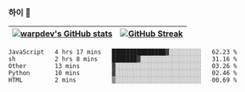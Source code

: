 
### 하이 👋
[![warpdev's GitHub stats](https://github-readme-stats.vercel.app/api?username=warpdev&show_icons=true&theme=vue-dark)](#) |[![GitHub Streak](https://github-readme-streak-stats.herokuapp.com/?user=warpdev&theme=dark)](#)
--- | --- |
<!--START_SECTION:waka-->
```text
JavaScript   4 hrs 17 mins   ███████████████▓░░░░░░░░░   62.23 % 
sh           2 hrs 8 mins    ███████▓░░░░░░░░░░░░░░░░░   31.16 % 
Other        13 mins         ▓░░░░░░░░░░░░░░░░░░░░░░░░   03.26 % 
Python       10 mins         ▓░░░░░░░░░░░░░░░░░░░░░░░░   02.46 % 
HTML         2 mins          ▒░░░░░░░░░░░░░░░░░░░░░░░░   00.69 % 
```
<!--END_SECTION:waka-->

<!--
**warpdev/warpdev** is a ✨ _special_ ✨ repository because its `README.md` (this file) appears on your GitHub profile.

Here are some ideas to get you started:

- 🔭 I’m currently working on ...
- 🌱 I’m currently learning ...
- 👯 I’m looking to collaborate on ...
- 🤔 I’m looking for help with ...
- 💬 Ask me about ...
- 📫 How to reach me: ...
- 😄 Pronouns: ...
- ⚡ Fun fact: ...
-->
